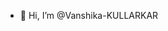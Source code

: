 - 👋 Hi, I’m @Vanshika-KULLARKAR

<!---
Vanshika-KULLARLAR/Vanshika-KULLARLAR is a ✨ special ✨ repository because its `README.md` (this file) appears on your GitHub profile.
You can click the Preview link to take a look at your changes.
--->
